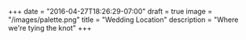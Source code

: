 +++
date = "2016-04-27T18:26:29-07:00"
draft = true
image = "/images/palette.png"
title = "Wedding Location"
description = "Where we're tying the knot"
+++
